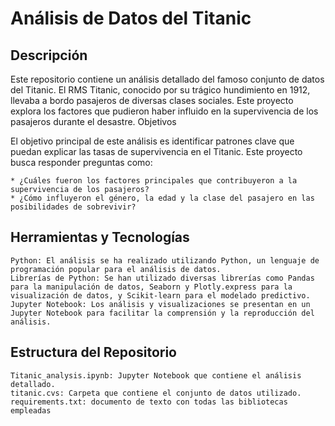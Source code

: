 # Análisis de Datos del Titanic
## Descripción

Este repositorio contiene un análisis detallado del famoso conjunto de datos del Titanic. El RMS Titanic, conocido por su trágico hundimiento en 1912, llevaba a bordo pasajeros de diversas clases sociales. Este proyecto explora los factores que pudieron haber influido en la supervivencia de los pasajeros durante el desastre.
Objetivos

El objetivo principal de este análisis es identificar patrones clave que puedan explicar las tasas de supervivencia en el Titanic. Este proyecto busca responder preguntas como:

    * ¿Cuáles fueron los factores principales que contribuyeron a la supervivencia de los pasajeros?
    * ¿Cómo influyeron el género, la edad y la clase del pasajero en las posibilidades de sobrevivir?

## Herramientas y Tecnologías

    Python: El análisis se ha realizado utilizando Python, un lenguaje de programación popular para el análisis de datos.
    Librerías de Python: Se han utilizado diversas librerías como Pandas para la manipulación de datos, Seaborn y Plotly.express para la visualización de datos, y Scikit-learn para el modelado predictivo.
    Jupyter Notebook: Los análisis y visualizaciones se presentan en un Jupyter Notebook para facilitar la comprensión y la reproducción del análisis.

## Estructura del Repositorio

    Titanic_analysis.ipynb: Jupyter Notebook que contiene el análisis detallado.
    titanic.cvs: Carpeta que contiene el conjunto de datos utilizado.
    requirements.txt: documento de texto con todas las bibliotecas empleadas

